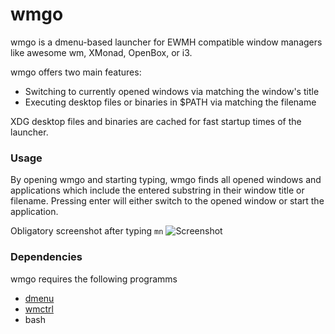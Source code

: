 # wmgo
wmgo is a dmenu-based launcher for EWMH compatible window 
managers like awesome wm, XMonad, OpenBox, or i3.

wmgo offers two main features:
* Switching to currently opened windows via matching
  the window's title
* Executing desktop files or binaries in $PATH via
  matching the filename

XDG desktop files and binaries are cached for fast 
startup times of the launcher.

### Usage
By opening wmgo and starting typing, wmgo finds all 
opened windows and applications which include the 
entered substring in their window title or filename.
Pressing enter will either switch to the opened 
window or start the application.

Obligatory screenshot after typing `mn`
![Screenshot](http://i.imgur.com/ZruYtmT.png)

### Dependencies
wmgo requires the following programms
* [dmenu](http://tools.suckless.org/dmenu/)
* [wmctrl](http://tomas.styblo.name/wmctrl/)
* bash
